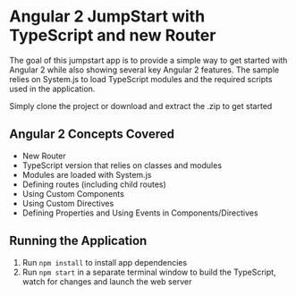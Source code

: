 # Angular 2 JumpStart with TypeScript and new Router

The goal of this jumpstart app is to provide
a simple way to get started with Angular 2 while also showing several key Angular 2 features. The sample
relies on System.js to load TypeScript modules and the required scripts used in the application.

Simply clone the project or download and extract the .zip to get started

## Angular 2 Concepts Covered

* New Router
* TypeScript version that relies on classes and modules
* Modules are loaded with System.js
* Defining routes (including child routes)
* Using Custom Components
* Using Custom Directives
* Defining Properties and Using Events in Components/Directives

## Running the Application

1. Run `npm install` to install app dependencies
2. Run `npm start` in a separate terminal window to build the TypeScript, watch for changes and launch the web server

